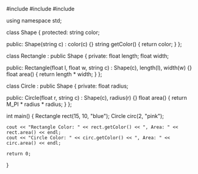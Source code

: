 #include <iostream>
#include <string>
#include <cmath>

using namespace std;

class Shape {
protected:
    string color;

public:
    Shape(string c) : color(c) {}
    string getColor() {
        return color;
    }
};

class Rectangle : public Shape {
private:
    float length;
    float width;

public:
    Rectangle(float l, float w, string c) : Shape(c), length(l), width(w) {}
    float area() {
        return length * width;
    }
};

class Circle : public Shape {
private:
    float radius;

public:
    Circle(float r, string c) : Shape(c), radius(r) {}
    float area() {
        return M_PI * radius * radius;
    }
};

int main() {
    Rectangle rect(15, 10, "blue");
    Circle circ(2, "pink");

    cout << "Rectangle Color: " << rect.getColor() << ", Area: " << rect.area() << endl;
    cout << "Circle Color: " << circ.getColor() << ", Area: " << circ.area() << endl;

    return 0;
}
